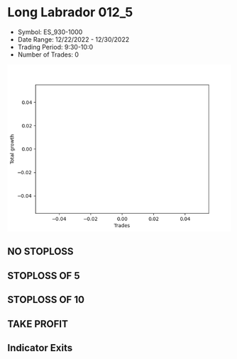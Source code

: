 # Long Labrador 012_5 
- Symbol: ES_930-1000
- Date Range: 12/22/2022 - 12/30/2022
- Trading Period: 9:30-10:0
- Number of Trades: 0

![Plot](LongLabrador012_5ES_930-1000.png)
## NO STOPLOSS














## STOPLOSS OF 5














## STOPLOSS OF 10














## TAKE PROFIT











## Indicator Exits


